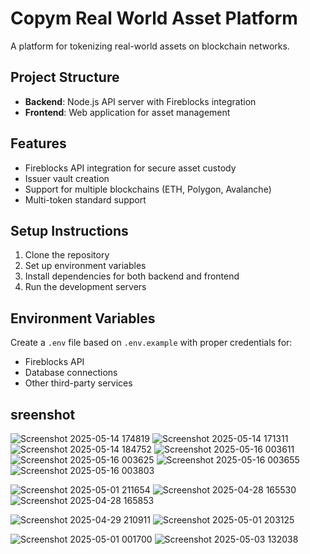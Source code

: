 # Copym Real World Asset Platform

A platform for tokenizing real-world assets on blockchain networks.

## Project Structure

- **Backend**: Node.js API server with Fireblocks integration
- **Frontend**: Web application for asset management

## Features

- Fireblocks API integration for secure asset custody
- Issuer vault creation
- Support for multiple blockchains (ETH, Polygon, Avalanche)
- Multi-token standard support

## Setup Instructions

1. Clone the repository
2. Set up environment variables
3. Install dependencies for both backend and frontend
4. Run the development servers

## Environment Variables

Create a `.env` file based on `.env.example` with proper credentials for:
- Fireblocks API
- Database connections
- Other third-party services

## sreenshot

![Screenshot 2025-05-14 174819](https://github.com/user-attachments/assets/f8403d50-ac35-4e5a-9779-c6eb8ea9e2b2)
![Screenshot 2025-05-14 171311](https://github.com/user-attachments/assets/42f3ca6d-4600-4420-a26b-dafc707f1394)
![Screenshot 2025-05-14 184752](https://github.com/user-attachments/assets/a028c626-865b-4b6e-9be2-5e81dc63cc9f)
![Screenshot 2025-05-16 003611](https://github.com/user-attachments/assets/41f213e9-dbc6-4676-80bc-f4269ab0be27)
![Screenshot 2025-05-16 003625](https://github.com/user-attachments/assets/16ada87f-792d-402a-8c37-19dc69600362)
![Screenshot 2025-05-16 003655](https://github.com/user-attachments/assets/60380fbe-52c9-49c1-beae-c032be319750)
![Screenshot 2025-05-16 003803](https://github.com/user-attachments/assets/14fb747f-3a5f-497e-8f94-a169c84e673d)

![Screenshot 2025-05-01 211654](https://github.com/user-attachments/assets/87ebb818-4ff9-4043-9f3b-6a9d888a6d9f)
![Screenshot 2025-04-28 165530](https://github.com/user-attachments/assets/59758815-6885-464c-af82-d11f44f73473)
![Screenshot 2025-04-28 165853](https://github.com/user-attachments/assets/ee04e8b8-2f28-4590-97a6-84dee88b6778)

![Screenshot 2025-04-29 210911](https://github.com/user-attachments/assets/f318986a-46a1-4782-86b5-4f43b77b156f)
![Screenshot 2025-05-01 203125](https://github.com/user-attachments/assets/92fb28a0-8204-475b-a495-9c21771bfdb9)

![Screenshot 2025-05-01 001700](https://github.com/user-attachments/assets/29388970-d071-416c-ab48-2b58e2d5993e)
![Screenshot 2025-05-03 132038](https://github.com/user-attachments/assets/0db438b7-d3bb-477c-b26f-806c462c2941)
